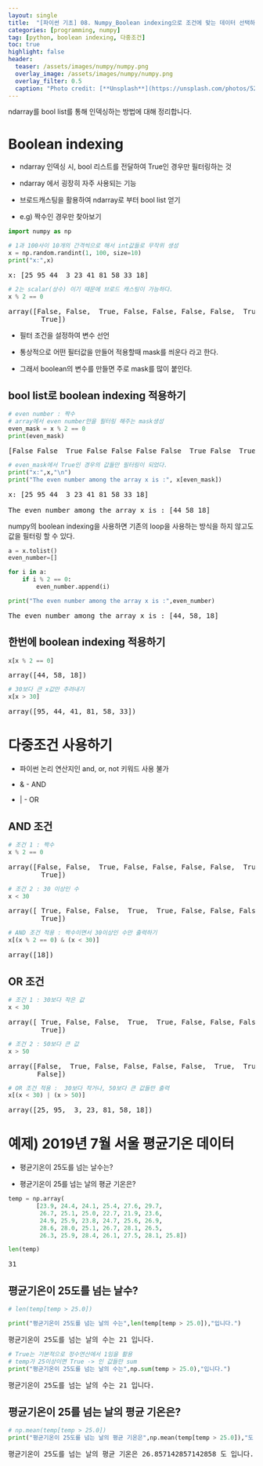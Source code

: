 ```yaml
---
layout: single
title:  "[파이썬 기초] 08. Numpy_Boolean indexing으로 조건에 맞는 데이터 선택하기"
categories: [programming, numpy]
tag: [python, boolean indexing, 다중조건]
toc: true
highlight: false
header:
  teaser: /assets/images/numpy/numpy.png
  overlay_image: /assets/images/numpy/numpy.png
  overlay_filter: 0.5
  caption: "Photo credit: [**Unsplash**](https://unsplash.com/photos/52jRtc2S_VE)"
---
```


ndarray를 bool list를 통해 인덱싱하는 방법에 대해 정리합니다.

<head>
  <style>
    table.dataframe {
      white-space: normal;
      width: 100%;
      height: 240px;
      display: block;
      overflow: auto;
      font-family: Arial, sans-serif;
      font-size: 0.9rem;
      line-height: 20px;
      text-align: center;
      border: 0px !important;
    }

    table.dataframe th {
      text-align: center;
      font-weight: bold;
      padding: 8px;
    }

    table.dataframe td {
      text-align: center;
      padding: 8px;
    }

    table.dataframe tr:hover {
      background: #b8d1f3; 
    }

    .output_prompt {
      overflow: auto;
      font-size: 0.9rem;
      line-height: 1.45;
      border-radius: 0.3rem;
      -webkit-overflow-scrolling: touch;
      padding: 0.8rem;
      margin-top: 0;
      margin-bottom: 15px;
      font: 1rem Consolas, "Liberation Mono", Menlo, Courier, monospace;
      color: $code-text-color;
      border: solid 1px $border-color;
      border-radius: 0.3rem;
      word-break: normal;
      white-space: pre;
    }

  .dataframe tbody tr th:only-of-type {
      vertical-align: middle;
  }

  .dataframe tbody tr th {
      vertical-align: top;
  }

  .dataframe thead th {
      text-align: center !important;
      padding: 8px;
  }

  .page__content p {
      margin: 0 0 0px !important;
  }

  .page__content p > strong {
    font-size: 0.8rem !important;
  }

  </style>
</head>


# Boolean indexing

  - ndarray 인덱싱 시, bool 리스트를 전달하여 True인 경우만 필터링하는 것

  - ndarray 에서 굉장히 자주 사용되는 기능


* 브로드캐스팅을 활용하여 ndarray로 부터 bool list 얻기

 - e.g) 짝수인 경우만 찾아보기



```python
import numpy as np
```


```python
# 1과 100사이 10개의 간격씩으로 해서 int값들로 무작위 생성
x = np.random.randint(1, 100, size=10)
print("x:",x)
```

<pre>
x: [25 95 44  3 23 41 81 58 33 18]
</pre>

```python
# 2는 scalar(상수) 이기 때문에 브로드 캐스팅이 가능하다.
x % 2 == 0
```

<pre>
array([False, False,  True, False, False, False, False,  True, False,
        True])
</pre>
- 필터 조건을 설정하여 변수 선언



- 통상적으로 어떤 필터값을 만들어 적용할때 mask를 씌운다 라고 한다.

- 그래서 boolean의 변수를 만들면 주로 mask를 많이 붙인다. 


## bool list로 boolean indexing 적용하기



```python
# even number : 짝수
# array에서 even number만을 필터링 해주는 mask생성
even_mask = x % 2 == 0
print(even_mask)
```

<pre>
[False False  True False False False False  True False  True]
</pre>

```python
# even_mask에서 True인 경우의 값들만 필터링이 되었다.
print("x:",x,"\n")
print("The even number among the array x is :", x[even_mask])
```

<pre>
x: [25 95 44  3 23 41 81 58 33 18] 

The even number among the array x is : [44 58 18]
</pre>
numpy의 boolean indexing을 사용하면 기존의 loop을 사용하는 방식을 하지 않고도 값을 필터링 할 수 있다.



```python
a = x.tolist()
even_number=[]

for i in a:
    if i % 2 == 0:
        even_number.append(i)

print("The even number among the array x is :",even_number)
```

<pre>
The even number among the array x is : [44, 58, 18]
</pre>
## 한번에 boolean indexing 적용하기



```python
x[x % 2 == 0]
```

<pre>
array([44, 58, 18])
</pre>

```python
# 30보다 큰 x값만 추려내기
x[x > 30]
```

<pre>
array([95, 44, 41, 81, 58, 33])
</pre>
#  다중조건 사용하기

 - 파이썬 논리 연산지인 and, or, not 키워드 사용 불가

 - & - AND 

 - | - OR 


## AND 조건



```python
# 조건 1 : 짝수
x % 2 == 0
```

<pre>
array([False, False,  True, False, False, False, False,  True, False,
        True])
</pre>

```python
# 조건 2 : 30 이상인 수
x < 30
```

<pre>
array([ True, False, False,  True,  True, False, False, False, False,
        True])
</pre>

```python
# AND 조건 적용 : 짝수이면서 30이상인 수만 출력하기
x[(x % 2 == 0) & (x < 30)]
```

<pre>
array([18])
</pre>
## OR 조건



```python
# 조건 1 : 30보다 작은 값
x < 30
```

<pre>
array([ True, False, False,  True,  True, False, False, False, False,
        True])
</pre>

```python
# 조건 2 : 50보다 큰 값
x > 50
```

<pre>
array([False,  True, False, False, False, False,  True,  True, False,
       False])
</pre>

```python
# OR 조건 적용 :  30보다 작거나, 50보다 큰 값들만 출력
x[(x < 30) | (x > 50)]
```

<pre>
array([25, 95,  3, 23, 81, 58, 18])
</pre>
# 예제) 2019년 7월 서울 평균기온 데이터

 - 평균기온이 25도를 넘는 날수는?

 - 평균기온이 25를 넘는 날의 평균 기온은?



```python
temp = np.array(
        [23.9, 24.4, 24.1, 25.4, 27.6, 29.7,
         26.7, 25.1, 25.0, 22.7, 21.9, 23.6, 
         24.9, 25.9, 23.8, 24.7, 25.6, 26.9, 
         28.6, 28.0, 25.1, 26.7, 28.1, 26.5, 
         26.3, 25.9, 28.4, 26.1, 27.5, 28.1, 25.8])
```


```python
len(temp)
```

<pre>
31
</pre>
## 평균기온이 25도를 넘는 날수?



```python
# len(temp[temp > 25.0])

print("평균기온이 25도를 넘는 날의 수는",len(temp[temp > 25.0]),"입니다.")
```

<pre>
평균기온이 25도를 넘는 날의 수는 21 입니다.
</pre>

```python
# True는 기본적으로 정수연산에서 1임을 활용
# temp가 25이상이면 True -> 인 값들만 sum
print("평균기온이 25도를 넘는 날의 수는",np.sum(temp > 25.0),"입니다.")
```

<pre>
평균기온이 25도를 넘는 날의 수는 21 입니다.
</pre>
## 평균기온이 25를 넘는 날의 평균 기온은?



```python
# np.mean(temp[temp > 25.0])
print("평균기온이 25도를 넘는 날의 평균 기온은",np.mean(temp[temp > 25.0]),"도 입니다.")
```

<pre>
평균기온이 25도를 넘는 날의 평균 기온은 26.857142857142858 도 입니다.
</pre>